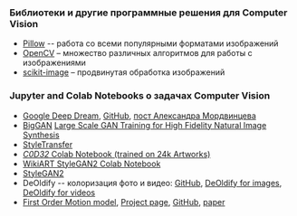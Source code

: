 ### Библиотеки и другие программные решения для Computer Vision
- [Pillow](https://pillow.readthedocs.io/en/stable) -- работа со всеми популярными форматами изображений
- [OpenCV](https://opencv.org/) – множество различных алгоритмов для работы с изображениями
- [scikit-image](https://scikit-image.org/) – продвинутая обработка изображений

### Jupyter and Colab Notebooks о задачах Computer Vision
- [Google Deep Dream](https://colab.research.google.com/github/tensorflow/docs/blob/master/site/en/tutorials/generative/deepdream.ipynb), [GitHub](https://github.com/tensorflow/docs/blob/master/site/en/tutorials/generative/deepdream.ipynb), [пост Александра Мордвинцева](https://ai.googleblog.com/2015/06/inceptionism-going-deeper-into-neural.html)
- [BigGAN](https://colab.research.google.com/github/tensorflow/hub/blob/master/examples/colab/biggan_generation_with_tf_hub.ipynb) [Large Scale GAN Training for High Fidelity Natural Image Synthesis](https://arxiv.org/abs/1809.11096)
- [StyleTransfer](https://colab.research.google.com/github/tensorflow/lucid/blob/master/notebooks/differentiable-parameterizations/style_transfer_2d.ipynb)
- [_C0D32_ Colab Notebook (trained on 24k Artworks)](https://colab.research.google.com/drive/1cFKK0CBnev2BF8z9BOHxePk7E-f7TtUi)
- [WikiART StyleGAN2 Colab Notebook](https://colab.research.google.com/github/Norod/my-colab-experiments/blob/master/WikiArt_Example_Generation_By_Peter_Baylies.ipynb)
- [StyleGAN2](https://colab.research.google.com/drive/1ShgW6wohEFQtqs_znMna3dzrcVoABKIH)
- DeOldify -- колоризация фото и видео: [GitHub](https://github.com/jantic/DeOldify), [DeOldify for images](https://colab.research.google.com/github/jantic/DeOldify/blob/master/ImageColorizerColab.ipynb), [DeOldify for videos](https://colab.research.google.com/github/jantic/DeOldify/blob/master/VideoColorizerColab.ipynb)
- [First Order Motion model](https://colab.research.google.com/github/AliaksandrSiarohin/first-order-model/blob/master/demo.ipynb#scrollTo=UCMFMJV7K-ag), [Project page](https://aliaksandrsiarohin.github.io/first-order-model-website/), [GitHub](https://github.com/AliaksandrSiarohin/first-order-model), [paper](http://papers.nips.cc/paper/8935-first-order-motion-model-for-image-animation)